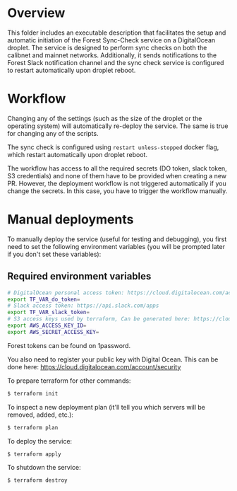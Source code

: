 # Overview

This folder includes an executable description that facilitates the setup and 
automatic initiation of the Forest Sync-Check service on a DigitalOcean droplet. 
The service is designed to perform sync checks on both the calibnet and mainnet networks. 
Additionally, it sends notifications to the Forest Slack notification channel and 
the sync check service is configured to restart automatically upon droplet reboot.

# Workflow

Changing any of the settings (such as the size of the droplet or the operating
system) will automatically re-deploy the service. The same is true for changing
any of the scripts.

The sync check is configured using `restart unless-stopped` docker flag, 
which restart automatically upon droplet reboot.

The workflow has access to all the required secrets (DO token, slack token, S3
credentials) and none of them have to be provided when creating a new PR.
However, the deployment workflow is not triggered automatically if you change
the secrets. In this case, you have to trigger the workflow manually.

# Manual deployments

To manually deploy the service (useful for testing and debugging), you first
need to set the following environment variables (you will be prompted later if
you don't set these variables):

## Required environment variables

```bash
# DigitalOcean personal access token: https://cloud.digitalocean.com/account/api/tokens
export TF_VAR_do_token=
# Slack access token: https://api.slack.com/apps
export TF_VAR_slack_token=
# S3 access keys used by terraform, Can be generated here: https://cloud.digitalocean.com/account/api/spaces
export AWS_ACCESS_KEY_ID=
export AWS_SECRET_ACCESS_KEY=
```

Forest tokens can be found on 1password.

You also need to register your public key with Digital Ocean. This can be done
here: https://cloud.digitalocean.com/account/security

To prepare terraform for other commands:
```bash
$ terraform init
```

To inspect a new deployment plan (it'll tell you which servers will be removed,
added, etc.):
```bash
$ terraform plan
```

To deploy the service:
```bash
$ terraform apply
```

To shutdown the service:
```bash
$ terraform destroy
```
